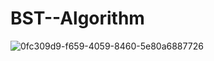 # BST--Algorithm


![0fc309d9-f659-4059-8460-5e80a6887726](https://user-images.githubusercontent.com/37808666/38578776-92791f40-3d22-11e8-8c14-53403f0d57cb.jpeg)


